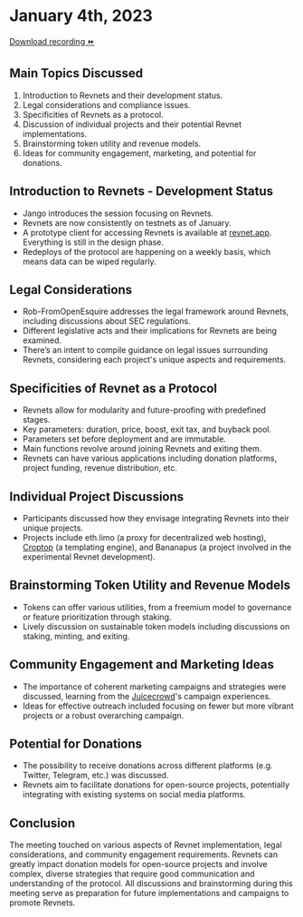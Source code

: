 # January 4th, 2023

[Download recording ⏩](/recordings/2024-01-04.mp3/)

## Main Topics Discussed

1. Introduction to Revnets and their development status.
2. Legal considerations and compliance issues.
3. Specificities of Revnets as a protocol.
4. Discussion of individual projects and their potential Revnet implementations.
5. Brainstorming token utility and revenue models.
6. Ideas for community engagement, marketing, and potential for donations.

## Introduction to Revnets - Development Status

- Jango introduces the session focusing on Revnets.
- Revnets are now consistently on testnets as of January.
- A prototype client for accessing Revnets is available at [revnet.app](https://www.revnet.app). Everything is still in the design phase.
- Redeploys of the protocol are happening on a weekly basis, which means data can be wiped regularly.

## Legal Considerations

- Rob-FromOpenEsquire addresses the legal framework around Revnets, including discussions about SEC regulations.
- Different legislative acts and their implications for Revnets are being examined.
- There’s an intent to compile guidance on legal issues surrounding Revnets, considering each project's unique aspects and requirements.

## Specificities of Revnet as a Protocol

- Revnets allow for modularity and future-proofing with predefined stages.
- Key parameters: duration, price, boost, exit tax, and buyback pool.
- Parameters set before deployment and are immutable.
- Main functions revolve around joining Revnets and exiting them.
- Revnets can have various applications including donation platforms, project funding, revenue distribution, etc.

## Individual Project Discussions

- Participants discussed how they envisage integrating Revnets into their unique projects.
- Projects include eth.limo (a proxy for decentralized web hosting), [Croptop](https://croptop.eth.limo/) (a templating engine), and Bananapus (a project involved in the experimental Revnet development).

## Brainstorming Token Utility and Revenue Models

- Tokens can offer various utilities, from a freemium model to governance or feature prioritization through staking.
- Lively discussion on sustainable token models including discussions on staking, minting, and exiting.

## Community Engagement and Marketing Ideas

- The importance of coherent marketing campaigns and strategies were discussed, learning from the [Juicecrowd](https://juicecrowd.gg)'s campaign experiences.
- Ideas for effective outreach included focusing on fewer but more vibrant projects or a robust overarching campaign.

## Potential for Donations

- The possibility to receive donations across different platforms (e.g. Twitter, Telegram, etc.) was discussed.
- Revnets aim to facilitate donations for open-source projects, potentially integrating with existing systems on social media platforms.

## Conclusion

The meeting touched on various aspects of Revnet implementation, legal considerations, and community engagement requirements. Revnets can greatly impact donation models for open-source projects and involve complex, diverse strategies that require good communication and understanding of the protocol. All discussions and brainstorming during this meeting serve as preparation for future implementations and campaigns to promote Revnets.
